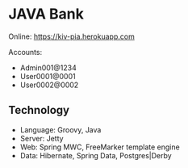 # JAVA Bank
Online: https://kiv-pia.herokuapp.com

Accounts:
- Admin001@1234
- User0001@0001
- User0002@0002

## Technology
- Language: Groovy, Java
- Server: Jetty
- Web: Spring MWC, FreeMarker template engine
- Data: Hibernate, Spring Data, Postgres|Derby

